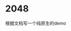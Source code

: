 <!--
 * @Description: 
 * @Author: CHENSHONE
 * @Date: 2019-09-24 16:46:50
 * @LastEditors: CHENSHONE
 * @LastEditTime: 2019-09-24 18:36:40
 -->
# 2048

根据文档写一个纯原生的demo

